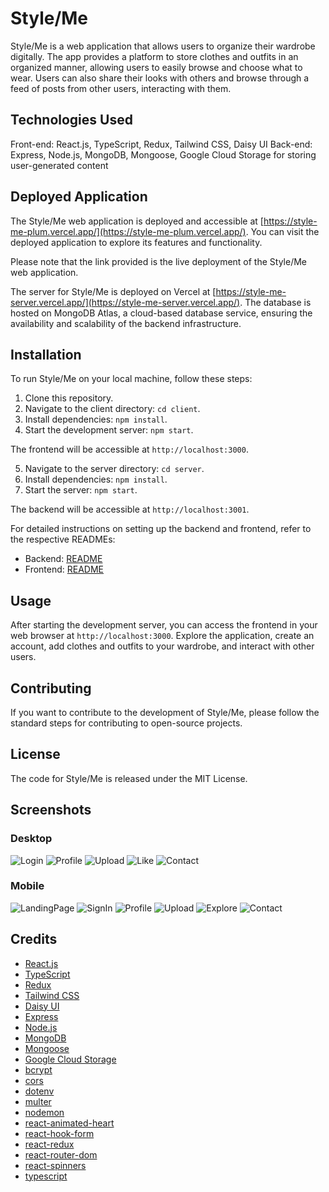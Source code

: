 # Style/Me

Style/Me is a web application that allows users to organize their wardrobe digitally. The app provides a platform to store clothes and outfits in an organized manner, allowing users to easily browse and choose what to wear. Users can also share their looks with others and browse through a feed of posts from other users, interacting with them.

## Technologies Used

Front-end: React.js, TypeScript, Redux, Tailwind CSS, Daisy UI
Back-end: Express, Node.js, MongoDB, Mongoose, Google Cloud Storage for storing user-generated content

## Deployed Application

The Style/Me web application is deployed and accessible at [https://style-me-plum.vercel.app/](https://style-me-plum.vercel.app/). You can visit the deployed application to explore its features and functionality.

Please note that the link provided is the live deployment of the Style/Me web application.

The server for Style/Me is deployed on Vercel at [https://style-me-server.vercel.app/](https://style-me-server.vercel.app/). The database is hosted on MongoDB Atlas, a cloud-based database service, ensuring the availability and scalability of the backend infrastructure.

## Installation

To run Style/Me on your local machine, follow these steps:

1. Clone this repository.
2. Navigate to the client directory: `cd client`.
3. Install dependencies: `npm install`.
4. Start the development server: `npm start`.

The frontend will be accessible at `http://localhost:3000`.

5. Navigate to the server directory: `cd server`.
6. Install dependencies: `npm install`.
7. Start the server: `npm start`.

The backend will be accessible at `http://localhost:3001`.

For detailed instructions on setting up the backend and frontend, refer to the respective READMEs:

- Backend: [README](./server/README.md)
- Frontend: [README](./client/README.md)

## Usage

After starting the development server, you can access the frontend in your web browser at `http://localhost:3000`. Explore the application, create an account, add clothes and outfits to your wardrobe, and interact with other users.

## Contributing

If you want to contribute to the development of Style/Me, please follow the standard steps for contributing to open-source projects.

## License

The code for Style/Me is released under the MIT License.

## Screenshots
### Desktop

![Login](screenshots/Login.gif)
![Profile](screenshots/Profile.gif)
![Upload](screenshots/Upload.gif)
![Like](screenshots/Like.gif)
![Contact](screenshots/Contact.png)

### Mobile

![LandingPage](screenshots/LandingPage_Mobile.png)
![SignIn](screenshots/SignIn_Mobile.png)
![Profile](screenshots/Profile_Mobile.png)
![Upload](screenshots/Upload_Mobile.png)
![Explore](screenshots/Explore_Mobile.gif)
![Contact](screenshots/Contact_Mobile.png)

## Credits

- [React.js](https://reactjs.org/)
- [TypeScript](https://www.typescriptlang.org/)
- [Redux](https://redux.js.org/)
- [Tailwind CSS](https://tailwindcss.com/)
- [Daisy UI](https://daisyui.com/)
- [Express](https://expressjs.com/)
- [Node.js](https://nodejs.org/en/)
- [MongoDB](https://www.mongodb.com/)
- [Mongoose](https://mongoosejs.com/)
- [Google Cloud Storage](https://cloud.google.com/storage)
- [bcrypt](https://www.npmjs.com/package/bcrypt)
- [cors](https://www.npmjs.com/package/cors)
- [dotenv](https://www.npmjs.com/package/dotenv)
- [multer](https://www.npmjs.com/package/multer)
- [nodemon](https://www.npmjs.com/package/nodemon)
- [react-animated-heart](https://www.npmjs.com/package/react-animated-heart)
- [react-hook-form](https://www.npmjs.com/package/react-hook-form)
- [react-redux](https://www.npmjs.com/package/react-redux)
- [react-router-dom](https://www.npmjs.com/package/react-router-dom)
- [react-spinners](https://www.npmjs.com/package/react-spinners)
- [typescript](https://www.npmjs.com/package/typescript)
